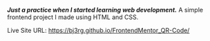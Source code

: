 ***Just a practice when I started learning web development.***
A simple frontend project I made using HTML and CSS.

Live Site URL:
https://bj3rg.github.io/FrontendMentor_QR-Code/

